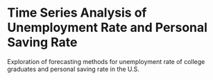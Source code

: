 # Time Series Analysis of Unemployment Rate and Personal Saving Rate
 Exploration of forecasting methods for unemployment rate of college graduates and personal saving rate in the U.S.
